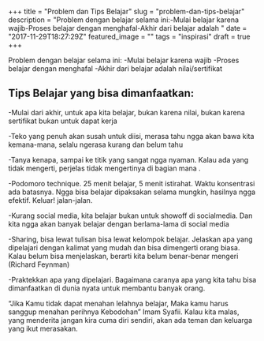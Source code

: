 +++
title = "Problem dan Tips Belajar"
slug = "problem-dan-tips-belajar"
description = "Problem dengan belajar selama ini:-Mulai belajar karena wajib-Proses belajar dengan menghafal-Akhir dari belajar adalah "
date = "2017-11-29T18:27:29Z"
featured_image = ""
tags = "inspirasi"
draft = true
+++ 
 
Problem dengan belajar selama ini:
-Mulai belajar karena wajib
-Proses belajar dengan menghafal
-Akhir dari belajar adalah nilai/sertifikat
 
## Tips Belajar yang bisa dimanfaatkan:
-Mulai dari akhir, untuk apa kita belajar, bukan karena nilai, bukan karena sertifikat bukan untuk dapat kerja

-Teko yang penuh akan susah untuk diisi, merasa tahu ngga akan bawa kita kemana-mana, selalu ngerasa kurang dan belum tahu

-Tanya kenapa, sampai ke titik yang sangat ngga nyaman. Kalau ada yang tidak mengerti, perjelas tidak mengertinya di bagian mana .

-Podomoro technique. 25 menit belajar, 5 menit istirahat. Waktu konsentrasi ada batasnya. Ngga bisa belajar dipaksakan selama mungkin, hasilnya ngga efektif. Keluar! jalan-jalan.
 
-Kurang social media, kita belajar bukan untuk showoff di socialmedia. Dan kita ngga akan banyak belajar dengan berlama-lama di social media

-Sharing, bisa lewat tulisan bisa lewat kelompok belajar. Jelaskan apa yang dipelajari dengan kalimat yang mudah dan bisa dimengerti orang biasa. Kalau belum bisa menjelaskan, berarti kita belum benar-benar mengeri (Richard Feynman)
 
-Praktekkan apa yang dipelajari. Bagaimana caranya apa yang kita tahu bisa dimanfaatkan di dunia nyata untuk membantu banyak orang.
 
“Jika Kamu tidak dapat menahan lelahnya belajar, Maka kamu harus sanggup menahan perihnya Kebodohan” Imam Syafii.
Kalau kita malas, yang menderita jangan kira cuma diri sendiri, akan ada teman dan keluarga yang ikut merasakan.